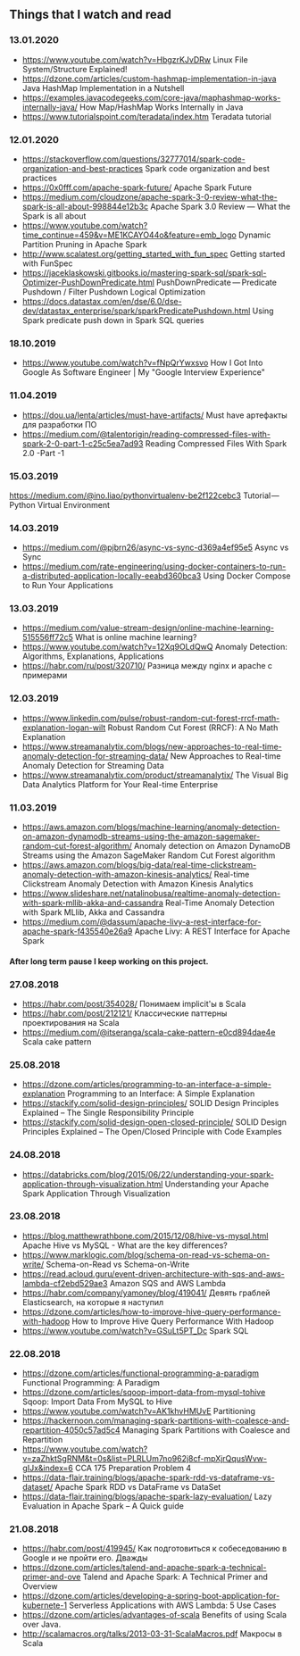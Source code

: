 ## Things that I watch and read

### 13.01.2020
* https://www.youtube.com/watch?v=HbgzrKJvDRw Linux File System/Structure Explained!
* https://dzone.com/articles/custom-hashmap-implementation-in-java Java HashMap Implementation in a Nutshell
* https://examples.javacodegeeks.com/core-java/maphashmap-works-internally-java/ How Map/HashMap Works Internally in Java
* https://www.tutorialspoint.com/teradata/index.htm Teradata tutorial

### 12.01.2020
* https://stackoverflow.com/questions/32777014/spark-code-organization-and-best-practices Spark code organization and best practices
* https://0x0fff.com/apache-spark-future/ Apache Spark Future
* https://medium.com/cloudzone/apache-spark-3-0-review-what-the-spark-is-all-about-998844e12b3c Apache Spark 3.0 Review — What the Spark is all about
* https://www.youtube.com/watch?time_continue=459&v=ME1KCAYO44o&feature=emb_logo Dynamic Partition Pruning in Apache Spark
* http://www.scalatest.org/getting_started_with_fun_spec Getting started with FunSpec
* https://jaceklaskowski.gitbooks.io/mastering-spark-sql/spark-sql-Optimizer-PushDownPredicate.html PushDownPredicate — Predicate Pushdown / Filter Pushdown Logical Optimization
* https://docs.datastax.com/en/dse/6.0/dse-dev/datastax_enterprise/spark/sparkPredicatePushdown.html Using Spark predicate push down in Spark SQL queries

### 18.10.2019
* https://www.youtube.com/watch?v=fNpQrYwxsvo How I Got Into Google As Software Engineer | My "Google Interview Experience"

### 11.04.2019
* https://dou.ua/lenta/articles/must-have-artifacts/ Must have артефакты для разработки ПО
* https://medium.com/@talentorigin/reading-compressed-files-with-spark-2-0-part-1-c25c5ea7ad93 Reading Compressed Files With Spark 2.0 -Part -1

### 15.03.2019
https://medium.com/@ino.liao/pythonvirtualenv-be2f122cebc3 Tutorial — Python Virtual Environment

### 14.03.2019
* https://medium.com/@pjbrn26/async-vs-sync-d369a4ef95e5 Async vs Sync
* https://medium.com/rate-engineering/using-docker-containers-to-run-a-distributed-application-locally-eeabd360bca3 Using Docker Compose to Run Your Applications

### 13.03.2019
* https://medium.com/value-stream-design/online-machine-learning-515556ff72c5 What is online machine learning?
* https://www.youtube.com/watch?v=12Xq9OLdQwQ Anomaly Detection: Algorithms, Explanations, Applications
* https://habr.com/ru/post/320710/ Разница между nginx и apache с примерами

### 12.03.2019
* https://www.linkedin.com/pulse/robust-random-cut-forest-rrcf-math-explanation-logan-wilt Robust Random Cut Forest (RRCF): A No Math Explanation
* https://www.streamanalytix.com/blogs/new-approaches-to-real-time-anomaly-detection-for-streaming-data/ New Approaches to Real-time Anomaly Detection for Streaming Data
* https://www.streamanalytix.com/product/streamanalytix/ The Visual Big Data Analytics Platform for Your Real-time Enterprise

### 11.03.2019
* https://aws.amazon.com/blogs/machine-learning/anomaly-detection-on-amazon-dynamodb-streams-using-the-amazon-sagemaker-random-cut-forest-algorithm/ Anomaly detection on Amazon DynamoDB Streams using the Amazon SageMaker Random Cut Forest algorithm
* https://aws.amazon.com/blogs/big-data/real-time-clickstream-anomaly-detection-with-amazon-kinesis-analytics/ Real-time Clickstream Anomaly Detection with Amazon Kinesis Analytics
* https://www.slideshare.net/natalinobusa/realtime-anomaly-detection-with-spark-mllib-akka-and-cassandra Real-Time Anomaly Detection with Spark MLlib, Akka and Cassandra
* https://medium.com/@dassum/apache-livy-a-rest-interface-for-apache-spark-f435540e26a9 Apache Livy: A REST Interface for Apache Spark

#### After long term pause I keep working on this project. 

### 27.08.2018
* https://habr.com/post/354028/ Понимаем implicit'ы в Scala
* https://habr.com/post/212121/ Классические паттерны проектирования на Scala
* https://medium.com/@itseranga/scala-cake-pattern-e0cd894dae4e Scala cake pattern

### 25.08.2018
* https://dzone.com/articles/programming-to-an-interface-a-simple-explanation Programming to an Interface: A Simple Explanation
* https://stackify.com/solid-design-principles/ SOLID Design Principles Explained – The Single Responsibility Principle
* https://stackify.com/solid-design-open-closed-principle/ SOLID Design Principles Explained – The Open/Closed Principle with Code Examples

### 24.08.2018
* https://databricks.com/blog/2015/06/22/understanding-your-spark-application-through-visualization.html Understanding your Apache Spark Application Through Visualization

### 23.08.2018
* https://blog.matthewrathbone.com/2015/12/08/hive-vs-mysql.html Apache Hive vs MySQL - What are the key differences?
* https://www.marklogic.com/blog/schema-on-read-vs-schema-on-write/ Schema-on-Read vs Schema-on-Write
* https://read.acloud.guru/event-driven-architecture-with-sqs-and-aws-lambda-cf2ebd529ae3 Amazon SQS and AWS Lambda
* https://habr.com/company/yamoney/blog/419041/ Девять граблей Elasticsearch, на которые я наступил
* https://dzone.com/articles/how-to-improve-hive-query-performance-with-hadoop How to Improve Hive Query Performance With Hadoop
* https://www.youtube.com/watch?v=GSuLt5PT_Dc Spark SQL

### 22.08.2018
* https://dzone.com/articles/functional-programming-a-paradigm Functional Programming: A Paradigm
* https://dzone.com/articles/sqoop-import-data-from-mysql-tohive Sqoop: Import Data From MySQL to Hive
* https://www.youtube.com/watch?v=AK1khvHMUvE Partitioning
* https://hackernoon.com/managing-spark-partitions-with-coalesce-and-repartition-4050c57ad5c4 Managing Spark Partitions with Coalesce and Repartition
* https://www.youtube.com/watch?v=zaZhktSgRNM&t=0s&list=PLRLUm7no962j8cf-mpXjrQqusWvw-gIJx&index=6 CCA 175 Preparation Problem 4
* https://data-flair.training/blogs/apache-spark-rdd-vs-dataframe-vs-dataset/ Apache Spark RDD vs DataFrame vs DataSet
* https://data-flair.training/blogs/apache-spark-lazy-evaluation/ Lazy Evaluation in Apache Spark – A Quick guide

### 21.08.2018
* https://habr.com/post/419945/ Как подготовиться к собеседованию в Google и не пройти его. Дважды
* https://dzone.com/articles/talend-and-apache-spark-a-technical-primer-and-ove Talend and Apache Spark: A Technical Primer and Overview
* https://dzone.com/articles/developing-a-spring-boot-application-for-kubernete-1 Serverless Applications with AWS Lambda: 5 Use Cases 
* https://dzone.com/articles/advantages-of-scala  Benefits of using Scala over Java.
* http://scalamacros.org/talks/2013-03-31-ScalaMacros.pdf  Макросы в Scala
